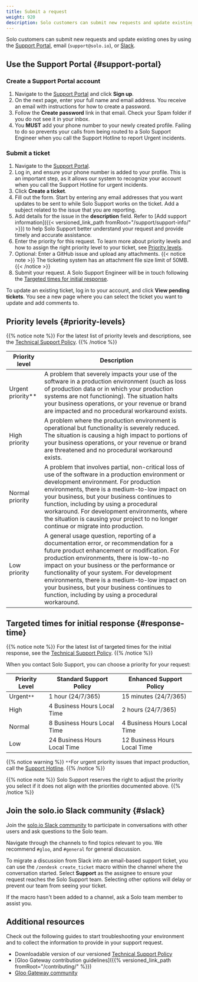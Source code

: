 ```yaml
---
title: Submit a request
weight: 920
description: Solo customers can submit new requests and update existing ones by using the Support Portal, email (`support@solo.io`), or Slack. 
---
```

Solo customers can submit new requests and update existing ones by using the [Support Portal](#support-portal), email (`support@solo.io`), or [Slack](#slack).
## Use the Support Portal {#support-portal}

### Create a Support Portal account

1. Navigate to the [Support Portal](https://support.solo.io) and click **Sign up**.
2. On the next page, enter your full name and email address. You receive an email with instructions for how to create a password.
3. Follow the **Create password** link in that email. Check your Spam folder if you do not see it in your inbox.
4. You **MUST** add your phone number to your newly created profile. Failing to do so prevents your calls from being routed to a Solo Support Engineer when you call the Support Hotline to report Urgent incidents. 

### Submit a ticket

1. Navigate to the [Support Portal](https://support.solo.io). 
2. Log in, and ensure your phone number is added to your profile. This is an important step, as it allows our system to recognize your account when you call the Support Hotline for urgent incidents.
3. Click **Create a ticket**.
4. Fill out the form. Start by entering any email addresses that you want updates to be sent to while Solo Support works on the ticket. Add a subject related to the issue that you are reporting.
5. Add details for the issue in the **description** field. Refer to [Add support information]({{< versioned_link_path fromRoot="/support/support-info/" >}}) to help Solo Support better understand your request and provide timely and accurate assistance. 
6. Enter the priority for this request. To learn more about priority levels and how to assign the right priority level to your ticket, see [Priority levels](#priority-levels). 
7. Optional: Enter a GitHub issue and upload any attachments. 
   {{< notice note >}}
   The ticketing system has an attachment file size limit of 50MB.
   {{< /notice >}}
8. Submit your request. A Solo Support Engineer will be in touch following the [Targeted times for initial response](#response-time).

To update an existing ticket, log in to your account, and click **View pending tickets**. You see a new page where you can select the ticket you want to update and add comments to.



## Priority levels {#priority-levels}

{{% notice note %}}
For the latest list of priority levels and descriptions, see the [Technical Support Policy](https://legal.solo.io/#technical-support-policy).
{{% /notice %}}

|Priority level|Description|
|----------------|--|
|Urgent priority**|A problem that severely impacts your use of the software in a production environment (such as loss of production data or in which your production systems are not functioning). The situation halts your business operations, or your revenue or brand are impacted and no procedural workaround exists.|
|High priority|A problem where the production environment is operational but functionality is severely reduced. The situation is causing a high impact to portions of your business operations, or your revenue or brand are threatened and no procedural workaround exists.|
|Normal priority|A problem that involves partial, non-critical loss of use of the software in a production environment or development environment. For production environments, there is a medium-to-low impact on your business, but your business continues to function, including by using a procedural workaround. For development environments, where the situation is causing your project to no longer continue or migrate into production.|
|Low priority|A general usage question, reporting of a documentation error, or recommendation for a future product enhancement or modification. For production environments, there is low-to-no impact on your business or the performance or functionality of your system. For development environments, there is a medium-to-low impact on your business, but your business continues to function, including by using a procedural workaround.|

## Targeted times for initial response {#response-time}
  
{{% notice note %}}
For the latest list of targeted times for the initial response, see the [Technical Support Policy](https://legal.solo.io/#technical-support-policy).
{{% /notice %}}

When you contact Solo Support, you can choose a priority for your request:

|Priority Level| Standard Support Policy    |Enhanced Support Policy|
|--|----------------------------|--|
|Urgent`**`| 1 hour (24/7/365)          |15 minutes (24/7/365)|
|High|4 Business Hours Local Time |2 hours (24/7/365)|
|Normal|8 Business Hours Local Time|4 Business Hours Local Time|
|Low|24 Business Hours Local Time|12 Business Hours Local Time|

{{% notice warning %}}
`**`For urgent priority issues that impact production, call the [Support Hotline](https://support.solo.io/hc/en-us/articles/25251551340692-Support-Number).
{{% /notice %}} 

{{% notice note %}}
Solo Support reserves the right to adjust the priority you select if it does not align with the priorities documented above. 
{{% /notice %}}

## Join the solo.io Slack community {#slack}

Join the [solo.io Slack community](https://soloio.slack.com) to participate in conversations with other users and ask questions to the Solo team. 

Navigate through the channels to find topics relevant to you. We recommend `#gloo`<!--, `#gloo-enterprise`, `#service-mesh-hub` for specific product conversations-->, and `#general` for general discussion.

To migrate a discussion from Slack into an email-based support ticket, you can use the `/zendesk create_ticket` macro within the channel where the conversation started. Select **Support** as the assignee to ensure your request reaches the Solo Support team. Selecting other options will delay or prevent our team from seeing your ticket. 

If the macro hasn't been added to a channel, ask a Solo team member to assist you.


## Additional resources

Check out the following guides to start troubleshooting your environment and to collect the information to provide in your support request. 

- Downloadable version of our versioned [Technical Support Policy](https://legal.solo.io/#technical-support-policy)
- [Gloo Gateway contribution guidelines]({{% versioned_link_path fromRoot="/contributing/" %}})
- [Gloo Gateway community](https://github.com/solo-io/gloo/tree/main)

<!--
- [Communities of Practice repository on GitHub](https://github.com/solo-io/solo-cop)
- [Gloo Gateway troubleshooting guide](https://docs.solo.io/gloo-gateway/latest/troubleshooting/)
- [Gloo Mesh troubleshooting guide](https://docs.solo.io/gloo-mesh-enterprise/latest/troubleshooting/)
-->




